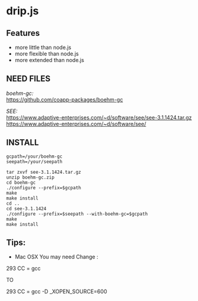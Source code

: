 # drip.js

## Features

*  more little than node.js
*  more flexible than node.js
*  more extended than node.js


## NEED FILES 

*boehm-gc:* </br>
https://github.com/coapp-packages/boehm-gc </br>

*SEE:* </br>
https://www.adaptive-enterprises.com/~d/software/see/see-3.1.1424.tar.gz </br>
https://www.adaptive-enterprises.com/~d/software/see/

## INSTALL

```
gcpath=/your/boehm-gc
seepath=/your/seepath

tar zxvf see-3.1.1424.tar.gz
unzip boehm-gc.zip
cd boehm-gc
./configure --prefix=$gcpath
make
make install
cd ..
cd see-3.1.1424
./configure --prefix=$seepath --with-boehm-gc=$gcpath
make 
make install
```

## Tips:

* Mac OSX You may need Change : </br>

293 CC = gcc </br>

TO </br>

293 CC = gcc -D _XOPEN_SOURCE=600 </br>
